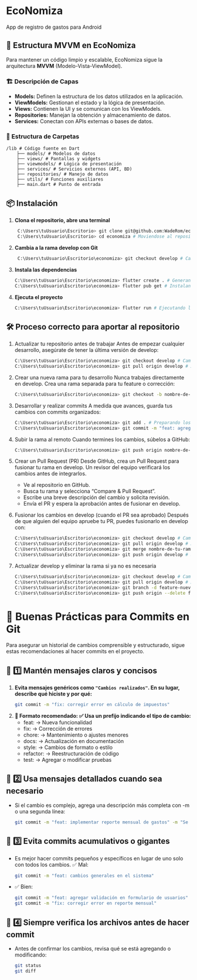 # EcoNomiza
App de registro de gastos para Android

## 🌟 Estructura MVVM en EcoNomiza
Para mantener un código limpio y escalable, EcoNomiza sigue la arquitectura **MVVM** (Modelo-Vista-ViewModel).

### 🏗️ Descripción de Capas
- **Models:** Definen la estructura de los datos utilizados en la aplicación.
- **ViewModels:** Gestionan el estado y la lógica de presentación.
- **Views:** Contienen la UI y se comunican con los ViewModels.
- **Repositories:** Manejan la obtención y almacenamiento de datos.
- **Services:** Conectan con APIs externas o bases de datos.

### 📂 Estructura de Carpetas

    /lib # Código fuente en Dart
        ├── models/ # Modelos de datos 
        ├── views/ # Pantallas y widgets 
        ├── viewmodels/ # Lógica de presentación 
        ├── services/ # Servicios externos (API, BD)
        ├── repositories/ # Manejo de datos
        ├── utils/ # Funciones auxiliares 
        ├── main.dart # Punto de entrada

## 📦 Instalación

1. **Clona el repositorio, abre una terminal**
   ```sh
    C:\Users\tuUsuario\Escritorio> git clone git@github.com:WadeRom/economiza.git # Clonando repositorio remoto
    C:\Users\tuUsuario\Escritorio> cd economiza # Moviendose al repositorio

2. **Cambia a la rama develop con Git**
   ```sh
    C:\Users\tuUsuario\Escritorio\economiza> git checkout develop # Cambiar a la rama destino

3. **Instala las dependencias**
    ```sh 
    C:\Users\tuUsuario\Escritorio\economiza> flutter create . # Generando carpetas del proyecto
    C:\Users\tuUsuario\Escritorio\economiza> flutter pub get # Instalando dependencias

4. **Ejecuta el proyecto**
    ```sh
    C:\Users\tuUsuario\Escritorio\economiza> flutter run # Ejecutando la app

## 🛠️ Proceso correcto para aportar al repositorio

1. Actualizar tu repositorio antes de trabajar Antes de empezar cualquier desarrollo, asegúrate de tener la última versión de   develop:
    ```sh
    C:\Users\tuUsuario\Escritorio\economiza> git checkout develop # Cambiar a la rama destino
    C:\Users\tuUsuario\Escritorio\economiza> git pull origin develop # Asegurar que el repositorio local está actualizado

2. Crear una nueva rama para tu desarrollo Nunca trabajes directamente en develop. Crea una rama separada para tu feature o corrección:
    ```sh
    C:\Users\tuUsuario\Escritorio\economiza> git checkout -b nombre-de-tu-rama # Creando nueva rama local

3. Desarrollar y realizar commits A medida que avances, guarda tus cambios con commits organizados:
    ```sh
    C:\Users\tuUsuario\Escritorio\economiza> git add . # Preparando los cambios para el commit
    C:\Users\tuUsuario\Escritorio\economiza> git commit -m "feat: agregar reporte de gastos en pantalla" # Comentando los cambios realizados antes de subirlos al repositorio

4. Subir la rama al remoto Cuando termines los cambios, súbelos a GitHub:
    ```sh
    C:\Users\tuUsuario\Escritorio\economiza> git push origin nombre-de-tu-rama # Subir los cambios al remoto

5. Crear un Pull Request (PR) Desde GitHub, crea un Pull Request para fusionar tu rama en develop. Un revisor del equipo verificará los cambios antes de integrarlos.
    - Ve al repositorio en GitHub.
    - Busca tu rama y selecciona “Compare & Pull Request”.
    - Escribe una breve descripción del cambio y solicita revisión.
    - Envía el PR y espera la aprobación antes de fusionar en develop.

6. Fusionar los cambios en develop (cuando el PR sea aprobado) Después de que alguien del equipo apruebe tu PR, puedes fusionarlo en develop con:
    ```sh
    C:\Users\tuUsuario\Escritorio\economiza> git checkout develop # Cambiar a la rama destino
    C:\Users\tuUsuario\Escritorio\economiza> git pull origin develop # Asegurar que el repositorio local está actualizado
    C:\Users\tuUsuario\Escritorio\economiza> git merge nombre-de-tu-rama # Fusionar los cambios
    C:\Users\tuUsuario\Escritorio\economiza> git push origin develop # Subir los cambios al remoto

7. Actualizar develop y eliminar la rama si ya no es necesaria
    ```sh
    C:\Users\tuUsuario\Escritorio\economiza> git checkout develop # Cambiar a la rama destino
    C:\Users\tuUsuario\Escritorio\economiza> git pull origin develop # Asegurar que el repositorio local está actualizado
    C:\Users\tuUsuario\Escritorio\economiza> git branch -d feature-nueva-funcionalidad  # Eliminación local
    C:\Users\tuUsuario\Escritorio\economiza> git push origin --delete feature-nueva-funcionalidad  # Eliminación en remoto

# 📝 Buenas Prácticas para Commits en Git

Para asegurar un historial de cambios comprensible y estructurado, sigue estas recomendaciones al hacer commits en el proyecto.

## 🔹 1️⃣ Mantén mensajes claros y concisos  

1. **Evita mensajes genéricos como `"Cambios realizados"`. En su lugar, describe **qué** hiciste y **por qué**:**      
    ```sh 
    git commit -m "fix: corregir error en cálculo de impuestos"

2. **📌 Formato recomendado: ✅ Usa un prefijo indicando el tipo de cambio:**
    - feat: → Nueva funcionalidad
    - fix: → Corrección de errores
    - chore: → Mantenimiento o ajustes menores
    - docs: → Actualización en documentación
    - style: → Cambios de formato o estilo
    - refactor: → Reestructuración de código
    - test: → Agregar o modificar pruebas

## 🔹 2️⃣ Usa mensajes detallados cuando sea necesario
- Si el cambio es complejo, agrega una descripción más completa con -m o una segunda línea:

    ```sh 
    git commit -m "feat: implementar reporte mensual de gastos" -m "Se añadieron gráficos y filtros avanzados para visualizar mejor los datos."

## 🔹 3️⃣ Evita commits acumulativos o gigantes
- Es mejor hacer commits pequeños y específicos en lugar de uno solo con todos los cambios. ✅ Mal:

    ```sh 
    git commit -m "feat: cambios generales en el sistema"

- ✅ Bien:
    ```sh 
    git commit -m "feat: agregar validación en formulario de usuarios"
    git commit -m "fix: corregir error en reporte mensual"

## 🔹 4️⃣ Siempre verifica los archivos antes de hacer commit
- Antes de confirmar los cambios, revisa qué se está agregando o modificando:
    ```sh 
    git status
    git diff
